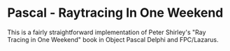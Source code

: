 # Pascal - Raytracing In One Weekend

This is a fairly straightforward implementation of Peter Shirley's "Ray Tracing in One Weekend" book in Object Pascal Delphi and FPC/Lazarus.
